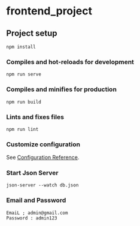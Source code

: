 # frontend_project

## Project setup
```
npm install
```

### Compiles and hot-reloads for development
```
npm run serve
```

### Compiles and minifies for production
```
npm run build
```

### Lints and fixes files
```
npm run lint
```

### Customize configuration
See [Configuration Reference](https://cli.vuejs.org/config/).

### Start Json Server
```
json-server --watch db.json
```
### Email and Password
```
EmaiL ; admin@gmail.com
Password : admin123
```
